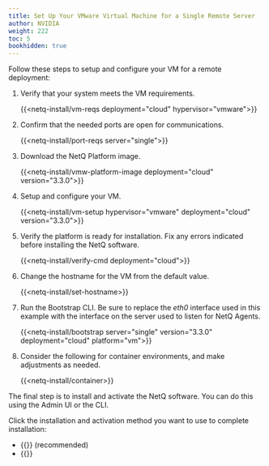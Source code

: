 ```yaml
---
title: Set Up Your VMware Virtual Machine for a Single Remote Server
author: NVIDIA
weight: 222
toc: 5
bookhidden: true
---
```

Follow these steps to setup and configure your VM for a remote deployment:

1. Verify that your system meets the VM requirements.

    {{<netq-install/vm-reqs deployment="cloud" hypervisor="vmware">}}

2. Confirm that the needed ports are open for communications.

    {{<netq-install/port-reqs server="single">}}

3. Download the NetQ Platform image.

    {{<netq-install/vmw-platform-image deployment="cloud" version="3.3.0">}}

4. Setup and configure your VM.

    {{<netq-install/vm-setup hypervisor="vmware" deployment="cloud" version="3.3.0">}}

5. Verify the platform is ready for installation. Fix any errors indicated before installing the NetQ software.

    {{<netq-install/verify-cmd deployment="cloud">}}

6. Change the hostname for the VM from the default value.

    {{<netq-install/set-hostname>}}

7. Run the Bootstrap CLI. Be sure to replace the *eth0* interface used in this example with the interface on the server used to listen for NetQ Agents.

    {{<netq-install/bootstrap server="single" version="3.3.0" deployment="cloud" platform="vm">}}

8. Consider the following for container environments, and make adjustments as needed.

    {{<netq-install/container>}}

The final step is to install and activate the NetQ software.  You can do this using the Admin UI or the CLI.

Click the installation and activation method you want to use to complete installation:

- {{<link title="Install NetQ Using the Admin UI" text="Use the Admin UI">}} (recommended)
- {{<link title="Install NetQ Using the CLI" text="Use the CLI">}}
